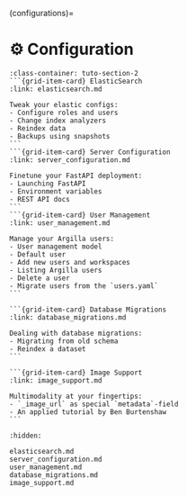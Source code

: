(configurations)=
# ⚙️ Configuration

````{grid}  1 1 3 3
:class-container: tuto-section-2
```{grid-item-card} ElasticSearch
:link: elasticsearch.md

Tweak your elastic configs:
- Configure roles and users
- Change index analyzers
- Reindex data
- Backups using snapshots
```
```{grid-item-card} Server Configuration
:link: server_configuration.md

Finetune your FastAPI deployment:
- Launching FastAPI
- Environment variables
- REST API docs
```
```{grid-item-card} User Management
:link: user_management.md

Manage your Argilla users:
- User management model
- Default user
- Add new users and workspaces
- Listing Argilla users
- Delete a user
- Migrate users from the `users.yaml`
```

```{grid-item-card} Database Migrations
:link: database_migrations.md

Dealing with database migrations:
- Migrating from old schema
- Reindex a dataset
```

```{grid-item-card} Image Support
:link: image_support.md

Multimodality at your fingertips:
- `_image_url` as special `metadata`-field
- An applied tutorial by Ben Burtenshaw
```
````

```{toctree}
:hidden:

elasticsearch.md
server_configuration.md
user_management.md
database_migrations.md
image_support.md
```